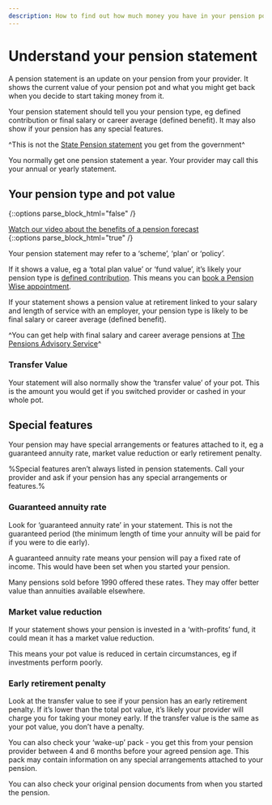 ```yaml
---
description: How to find out how much money you have in your pension pot, and how many pension pots you’ve paid into.
---
```


# Understand your pension statement

A pension statement is an update on your pension from your provider. It shows the current value of your pension pot and 
what you might get back when you decide to start taking money from it.

Your pension statement should tell you your pension type, eg defined contribution or final salary or career average 
(defined benefit). It may also show if your pension has any special features.

^This is not the [State Pension statement](https://www.gov.uk/state-pension-statement) you get from the government^

You normally get one pension statement a year. Your provider may call this your annual or yearly statement.

## Your pension type and pot value
{::options parse_block_html="false" /}
<div class="player-container">
  <a href="https://www.youtube.com/watch?v=8jcOklFKmwM">
    Watch our video about the benefits of a pension forecast
  </a>
</div>
{::options parse_block_html="true" /}

Your pension statement may refer to a ‘scheme’, ‘plan’ or ‘policy’. 

If it shows a value, eg a ‘total plan value’ or ‘fund value’, it’s likely your pension type is [defined contribution](/pension-types). 
This means you can [book a Pension Wise appointment](/appointments).

If your statement shows a pension value at retirement linked to your salary and length of service with an employer, 
your pension type is likely to be final salary or career average (defined benefit).

^You can get help with final salary and career average pensions at [The Pensions Advisory Service](www.pensionsadvisoryservice.org.uk)^

### Transfer Value
Your statement will also normally show the ‘transfer value’ of your pot. 
This is the amount you would get if you switched provider or cashed in your whole pot.

## Special features

Your pension may have special arrangements or features attached to it, eg a guaranteed annuity rate, market value 
reduction or early retirement penalty.

%Special features aren’t always listed in pension statements. Call your provider and ask if your pension has any special arrangements or features.%

### Guaranteed annuity rate

Look for ‘guaranteed annuity rate’ in your statement. This is not the guaranteed period (the minimum length of time your annuity will be paid for if you were to die early).

A guaranteed annuity rate means your pension will pay a fixed rate of income. This would have been set when you started your pension. 

Many pensions sold before 1990 offered these rates. They may offer better value than annuities available elsewhere.

### Market value reduction

If your statement shows your pension is invested in a ‘with-profits’ fund, it could mean it has a market value reduction.

This means your pot value is reduced in certain circumstances, eg if investments perform poorly.

### Early retirement penalty

Look at the transfer value to see if your pension has an early retirement penalty. If it’s lower than the total pot value, 
it’s likely your provider will charge you for taking your money early. If the transfer value is the same as your pot value, 
you don’t have a penalty.

You can also check your ‘wake-up’ pack - you get this from your pension provider between 4 and 6 months before your
agreed pension age. This pack may contain information on any special arrangements attached to your pension.

You can also check your original pension documents from when you started the pension.
